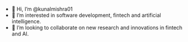 - 👋 Hi, I’m @kunalmishra01
- 👀 I’m interested in software development, fintech and artificial intelligence.
- 💞️ I’m looking to collaborate on new research and innovations in fintech and AI.

<!---
kunalmishra01/kunalmishra01 is a ✨ special ✨ repository because its `README.md` (this file) appears on your GitHub profile.
You can click the Preview link to take a look at your changes.
--->

